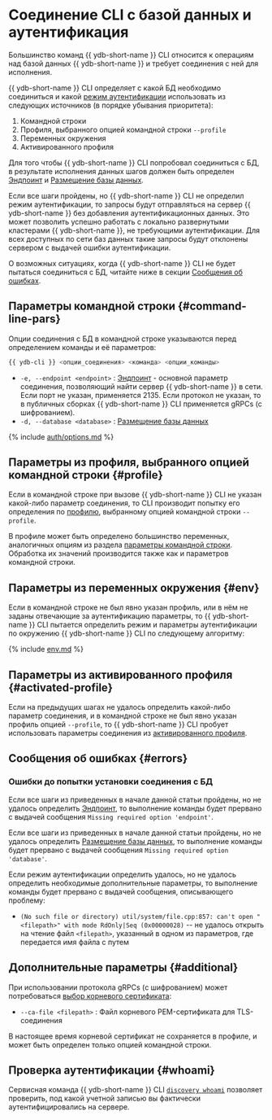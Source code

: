 # Соединение CLI с базой данных и аутентификация

Большинство команд {{ ydb-short-name }} CLI относится к операциям над базой данных {{ ydb-short-name }} и требует соединения с ней для исполнения.

{{ ydb-short-name }} CLI определяет с какой БД необходимо соединиться и какой [режим аутентификации](../../../concepts/connect.md#auth-modes) использовать из следующих источников (в порядке убывания приоритета):

1. Командной строки
2. Профиля, выбранного опцией командной строки `--profile`
3. Переменных окружения
4. Активированного профиля

Для того чтобы {{ ydb-short-name }} CLI попробовал соединиться с БД, в результате исполнения данных шагов должен быть определен [Эндпоинт](../../../concepts/connect.md#endpoint) и [Размещение базы данных](../../../concepts/connect.md#database).

Если все шаги пройдены, но {{ ydb-short-name }} CLI не определил режим аутентификации, то запросы будут отправляться на сервер {{ ydb-short-name }} без добавления аутентификационных данных. Это может позволить успешно работать с локально развернутыми кластерами {{ ydb-short-name }}, не требующими аутентификации. Для всех доступных по сети баз данных такие запросы будут отклонены сервером с выдачей ошибки аутентификации.

О возможных ситуациях, когда {{ ydb-short-name }} CLI не будет пытаться соединиться с БД, читайте ниже в секции [Сообщения об ошибках](#errors).

## Параметры командной строки {#command-line-pars}

Опции соединения c БД в командной строке указываются перед определением команды и её параметров:

``` bash
{{ ydb-cli }} <опции_соединения> <команда> <опции_команды>
```

- `-e, --endpoint <endpoint>` : [Эндпоинт](../../../concepts/connect.md#endpoint) - основной параметр соединения, позволяющий найти сервер {{ ydb-short-name }} в сети. Если порт не указан, применяется 2135. Если протокол не указан, то в публичных сборках {{ ydb-short-name }} CLI применяется gRPCs (с шифрованием).
- `-d, --database <database>` : [Размещение базы данных](../../../concepts/connect.md#database)

{% include [auth/options.md](auth/options.md) %}

## Параметры из профиля, выбранного опцией командной строки {#profile}

Если в командной строке при вызове {{ ydb-short-name }} CLI не указан какой-либо параметр соединения, то CLI производит попытку его определения по [профилю](../profile/index.md), выбранному опцией командной строки `--profile`.

В профиле может быть определено большинство переменных, аналогичных опциям из раздела [параметры командной строки](#command-line-pars). Обработка их значений производится также как и параметров командной строки. 

## Параметры из переменных окружения {#env}

Если в командной строке не был явно указан профиль, или в нём не заданы отвечающие за аутентификацию параметры, то {{ ydb-short-name }} CLI пытается определить режим и параметры аутентификации по окружению {{ ydb-short-name }} CLI по следующему алгоритму:

{% include [env.md](auth/env.md) %}

## Параметры из активированного профиля {#activated-profile}

Если на предыдущих шагах не удалось определить какой-либо параметр соединения, и в командной строке не был явно указан профиль опцией `--profile`, то {{ ydb-short-name }} CLI пробует использовать параметры соединения из [активированного профиля](../profile/activate.md).

## Сообщения об ошибках {#errors}

### Ошибки до попытки установки соединения с БД

Если все шаги из приведенных в начале данной статьи пройдены, но не удалось определить [Эндпоинт](../../../concepts/connect.md#endpoint), то выполнение команды будет прервано с выдачей сообщения `Missing required option 'endpoint'`.

Если все шаги из приведенных в начале данной статьи пройдены, но не удалось определить [Размещение базы данных](../../../concepts/connect.md#database), то выполнение команды будет прервано с выдачей сообщения `Missing required option 'database'`.

Если режим аутентификации определить удалось, но не удалось определить необходимые дополнительные параметры, то выполнение команды будет прервано с выдачей сообщения, описывающего проблему:

- `(No such file or directory) util/system/file.cpp:857: can't open "<filepath>" with mode RdOnly|Seq (0x00000028)` -- не удалось открыть на чтение файл `<filepath>`, указанный в одном из параметров, где передается имя файла с путем

## Дополнительные параметры {#additional}

При использовании протокола gRPCs (с шифрованием) может потребоваться [выбор корневого сертификата](../../../concepts/connect.md#tls-cert):

- `--ca-file <filepath>` : Файл корневого PEM-сертификата для TLS-соединения

В настоящее время корневой сертификат не сохраняется в профиле, и может быть определен только опцией командной строки.

## Проверка аутентификации {#whoami}

Сервисная команда {{ ydb-short-name }} CLI [`discovery whoami`](../commands/discovery-whoami.md) позволяет проверить, под какой учетной записью вы фактически аутентифицировались на сервере.
